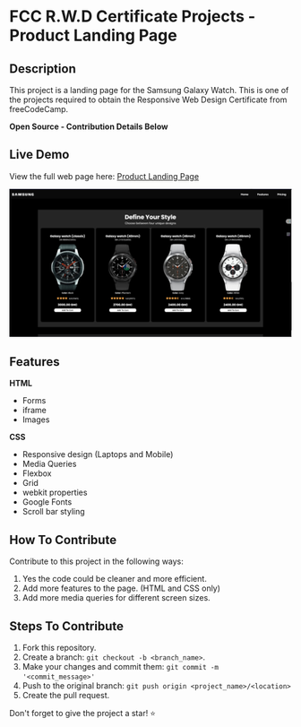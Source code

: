 # FCC R.W.D Certificate Projects - Product Landing Page

## Description

This project is a landing page for the Samsung Galaxy Watch. This is one of the projects required to obtain the Responsive Web Design Certificate from freeCodeCamp.

**Open Source - Contribution Details Below**

## Live Demo

View the full web page here: [Product Landing Page](https://mokshanya.github.io/Product-LandingPage/)

![Product Landing Page](Assets/preview.png)

## Features

**HTML**

-   Forms
-   iframe
-   Images

**CSS**

-   Responsive design (Laptops and Mobile)
-   Media Queries
-   Flexbox
-   Grid
-   webkit properties
-   Google Fonts
-   Scroll bar styling

## How To Contribute

Contribute to this project in the following ways:

1. Yes the code could be cleaner and more efficient.
2. Add more features to the page. (HTML and CSS only)
3. Add more media queries for different screen sizes.

## Steps To Contribute

1. Fork this repository.
2. Create a branch: `git checkout -b <branch_name>`.
3. Make your changes and commit them: `git commit -m '<commit_message>'`
4. Push to the original branch: `git push origin <project_name>/<location>`
5. Create the pull request.

Don't forget to give the project a star! ⭐
